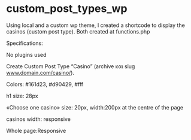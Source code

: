 # custom_post_types_wp

Using local and a custom wp theme, I created a shortcode to display the casinos (custom post type).
Both created at functions.php

Specifications:

No plugins used

Create Custom Post Type “Casino” (archive και slug www.domain.com/casino/).

Colors: #161d23, #d90429, #fff

h1 size: 28px

«Choose one casino» size: 20px, width:200px at the centre of the page

casinos width: responsive

Whole page:Responsive
